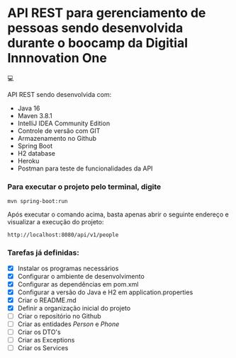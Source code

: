 # API REST para gerenciamento de pessoas sendo desenvolvida durante o boocamp da Digitial Innnovation One

:computer:

API REST sendo desenvolvida com:

- Java 16
- Maven 3.8.1  
- IntelliJ IDEA Community Edition
- Controle de versão com GIT
- Armazenamento no Github   
- Spring Boot
- H2 database
- Heroku
- Postman para teste de funcionalidades da API

### Para executar o projeto pelo terminal, digite

```shell script
mvn spring-boot:run 
```

Após executar o comando acima, basta apenas abrir o seguinte endereço e visualizar a execução do projeto:

```
http://localhost:8080/api/v1/people
```

### Tarefas já definidas:

- [x] Instalar os programas necessários
- [x] Configurar o ambiente de desenvolvimento
- [x] Configurar as dependências em pom.xml
- [x] Configurar a versão do Java e H2 em application.properties
- [x] Criar o README.md
- [x] Definir a organização inicial do projeto 
- [ ] Criar o repositório no Github
- [ ] Criar as entidades *Person* e *Phone*
- [ ] Criar os DTO's
- [ ] Criar as Exceptions
- [ ] Criar os Services
